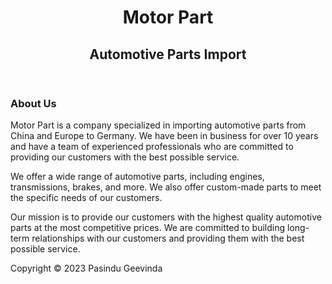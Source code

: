 <header>
    <h1>Motor Part</h1>
    <h2>Automotive Parts Import</h2>
  </header>
  <main>
    <section id="about">
      <h3>About Us</h3>
      <p>Motor Part is a company specialized in importing automotive parts from China and Europe to Germany. We have been in business for over 10 years and have a team of experienced professionals who are committed to providing our customers with the best possible service.</p>
      <p>We offer a wide range of automotive parts, including engines, transmissions, brakes, and more. We also offer custom-made parts to meet the specific needs of our customers.</p>
      <p>Our mission is to provide our customers with the highest quality automotive parts at the most competitive prices. We are committed to building long-term relationships with our customers and providing them with the best possible service.</p>
    </section>
  </main>
  <footer>
    <p>Copyright &copy; 2023 Pasindu Geevinda</p>
  </footer>
